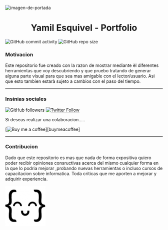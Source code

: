 ![imagen-de-portada](https://camo.githubusercontent.com/bcc89bdcce31adcbf1db9f2e49a0d85b1218e00d/68747470733a2f2f756e73706c6173682e636f6d2f626c6f672f636f6e74656e742f696d616765732f323032302f30382f666f6f7465722d616c742e6a7067)


<h1 align="center">                              Yamil Esquivel - Portfolio </h1>

![GitHub commit activity](https://img.shields.io/github/commit-activity/y/yamilesquivel/yamilesquivel.github.io?style=plastic)
![GitHub repo size](https://img.shields.io/github/repo-size/yamilesquivel/yamilesquivel.github.io)

### Motivacion

Este repositorio fue creado con la razon de mostrar mediante èl diferentes herramientas que voy descubriendo y
que pruebo tratando de generar alguna parte visual para que sea mas amigable con el lector/usuario. Asi que esto tambien estarà sujeto a cambios con el
paso del tiempo.  

- - - - -
###  Insinias sociales

  ![GitHub followers](https://img.shields.io/github/followers/yamilesquivel?style=social)
  [![Twitter Follow](https://img.shields.io/twitter/follow/yamilesquiveltw.svg?style=social&label=Follow)](https://twitter.com/yamilesquiveltw)
  
   

  Si deseas realizar una colaboracion.....
  
  [![Buy me a coffee][buymeacoffee-shield]][buymeacoffee]

  
  [buymeacoffee-shield]: https://www.buymeacoffee.com/assets/img/custom_images/orange_img.png  
  
  
- - - - -

### Contribucion

Dado que este repositorio es mas que nada de forma expositiva quiero poder recibir opiniones consructivas acerca del mismo cualquier forma en la que lo podria mejorar ,probando nuevas herramientas o incluso cursos de capacitacion sobre informatica. 
Toda criticas que me aporten a mejorar y adquirir experiencia.

[![exercism](https://raw.githubusercontent.com/exercism/website-icons/master/emoji/exercism.png)](https://exercism.io/profiles/yamilesquivel)
